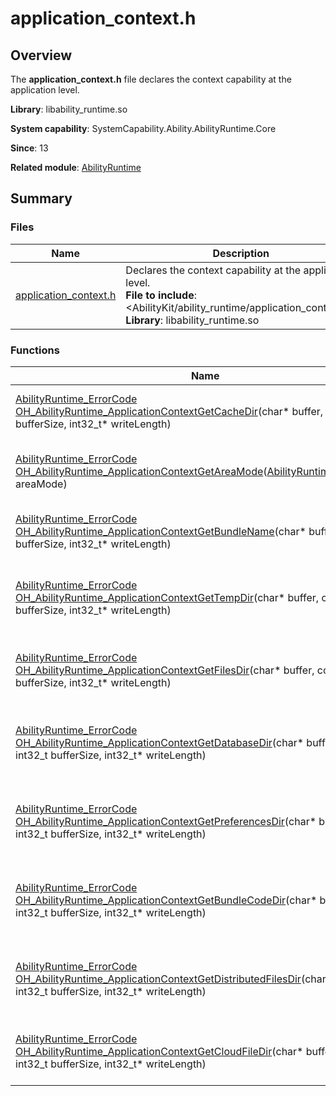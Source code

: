 # application_context.h


## Overview

The **application_context.h** file declares the context capability at the application level.

**Library**: libability_runtime.so

**System capability**: SystemCapability.Ability.AbilityRuntime.Core

**Since**: 13

**Related module**: [AbilityRuntime](_ability_runtime.md)


## Summary

### Files

| Name                                               | Description                                                        |
| --------------------------------------------------- | ------------------------------------------------------------ |
| [application_context.h](application__context_8h.md) | Declares the context capability at the application level.<br>**File to include**: <AbilityKit/ability_runtime/application_context.h><br>**Library**: libability_runtime.so|

### Functions

| Name                                                        | Description                        |
| ------------------------------------------------------------ | ---------------------------- |
| [AbilityRuntime_ErrorCode](_ability_runtime.md#abilityruntime_errorcode) [OH_AbilityRuntime_ApplicationContextGetCacheDir](_ability_runtime.md#oh_abilityruntime_applicationcontextgetcachedir)(char* buffer, int32_t bufferSize, int32_t* writeLength) | Obtains the application-level cache directory.    |
| [AbilityRuntime_ErrorCode](_ability_runtime.md#abilityruntime_errorcode) [OH_AbilityRuntime_ApplicationContextGetAreaMode](_ability_runtime.md#oh_abilityruntime_applicationcontextgetareamode)([AbilityRuntime_AreaMode](_ability_runtime.md#abilityruntime_areamode)* areaMode) | Obtains the application-level data encryption level.|
| [AbilityRuntime_ErrorCode](_ability_runtime.md#abilityruntime_errorcode) [OH_AbilityRuntime_ApplicationContextGetBundleName](_ability_runtime.md#oh_abilityruntime_applicationcontextgetbundlename)(char* buffer, int32_t bufferSize, int32_t* writeLength) | Obtains the bundle name of the application.              |
| [AbilityRuntime_ErrorCode](_ability_runtime.md#abilityruntime_errorcode) [OH_AbilityRuntime_ApplicationContextGetTempDir](_ability_runtime.md#oh_abilityruntime_applicationcontextgettempdir)(char* buffer, const int32_t bufferSize, int32_t* writeLength) | Obtains the application-level temporary file directory.  |
| [AbilityRuntime_ErrorCode](_ability_runtime.md#abilityruntime_errorcode) [OH_AbilityRuntime_ApplicationContextGetFilesDir](_ability_runtime.md#oh_abilityruntime_applicationcontextgetfilesdir)(char* buffer, const int32_t bufferSize, int32_t* writeLength) | Obtains the application-level common file directory.  |
| [AbilityRuntime_ErrorCode](_ability_runtime.md#abilityruntime_errorcode) [OH_AbilityRuntime_ApplicationContextGetDatabaseDir](_ability_runtime.md#oh_abilityruntime_applicationcontextgetdatabasedir)(char* buffer, const int32_t bufferSize, int32_t* writeLength) | Obtains the application-level database file directory.|
| [AbilityRuntime_ErrorCode](_ability_runtime.md#abilityruntime_errorcode) [OH_AbilityRuntime_ApplicationContextGetPreferencesDir](_ability_runtime.md#oh_abilityruntime_applicationcontextgetpreferencesdir)(char* buffer, const int32_t bufferSize, int32_t* writeLength) | Obtains the application-level preferences file directory.|
| [AbilityRuntime_ErrorCode](_ability_runtime.md#abilityruntime_errorcode) [OH_AbilityRuntime_ApplicationContextGetBundleCodeDir](_ability_runtime.md#oh_abilityruntime_applicationcontextgetbundlecodedir)(char* buffer, const int32_t bufferSize, int32_t* writeLength) | Obtains the application-level installation file directory.  |
| [AbilityRuntime_ErrorCode](_ability_runtime.md#abilityruntime_errorcode) [OH_AbilityRuntime_ApplicationContextGetDistributedFilesDir](_ability_runtime.md#oh_abilityruntime_applicationcontextgetdistributedfilesdir)(char* buffer, const int32_t bufferSize, int32_t* writeLength) | Obtains the application-level distributed file directory.|
| [AbilityRuntime_ErrorCode](_ability_runtime.md#abilityruntime_errorcode) [OH_AbilityRuntime_ApplicationContextGetCloudFileDir](_ability_runtime.md#oh_abilityruntime_applicationcontextgetcloudfiledir)(char* buffer, const int32_t bufferSize, int32_t* writeLength) | Obtains the application-level cloud file directory.    |
